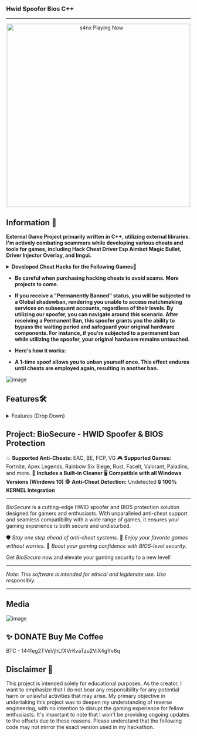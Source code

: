 ###  Hwid Spoofer Bios  C++ 
***
<p align="center">
   <img src="https://readme-spotify-status-rho.vercel.app/api/run-spotify-status.py" alt="s4nx Playing Now" width="500" />
<p align="center">


## Information 🌟
**External Game Project primarily written in C++, utilizing external libraries. I'm actively combating scammers while developing various cheats and tools for games, including Hack Cheat Driver Esp Aimbot Magic Bullet, Driver Injector Overlay, and Imgui.**
<details>
<summary><strong>Developed Cheat Hacks for the Following Games🚀</strong></summary>

- Rise Online 🌄
- Apex Legends 🏆
- Bloodhunt 🔍
- Call of Duty: Cold War ☢️
- Call of Duty: Vanguard ⚔️
- Call of Duty: Warzone/MW (Modern Warfare) 🪂
- Dayz 🧟
- Dead By Daylight 🌑
- Destiny 2 ⚔️
- Enlisted 🛡️
- Escape From Tarkov 🏙️
- Fortnite 🛸
- Halo Infinite 🔥
- HyperFlick 🎯
- New Critical Hit 💥
- New World 🌍
- Mir 4 🌌
- Noble 🏰
- Playerunknown's Battlegrounds (PUBG) 🏆
- Steam 🎮
- Rainbow Six Siege 🌈
- Rijin 🐉
- Rogue Company 💣
- Rust 🔧
- Scum 🧟
- Splitgate 🌀
- Super People 🦸
- Unleashed 🌟
- Valorant 🔫
- Spoofer 🔧
- DLL Injector 💉
</details>

- **Be careful when purchasing hacking cheats to avoid scams. More projects to come.**

- **If you receive a "Permanently Banned" status, you will be subjected to a Global shadowban, rendering you unable to access matchmaking services on subsequent accounts, regardless of their levels. By utilizing our spoofer, you can navigate around this scenario. After receiving a Permanent Ban, this spoofer grants you the ability to bypass the waiting period and safeguard your original hardware components. For instance, if you're subjected to a permanent ban while utilizing the spoofer, your original hardware remains untouched.**

- **Here's how it works:**

- **A 1-time spoof allows you to unban yourself once. This effect endures until cheats are employed again, resulting in another ban.**



![image](https://user-images.githubusercontent.com/105746452/169090672-f0e9ec25-b76d-4e34-8e26-3b1ec60db284.png)
## Features🛠️
<details>
<summary>Features (Drop Down)</summary>
  
* **AIMBOT** 🔫
* **ESP** 👁️
* **SPOOFER** 🛡️
* **DRIVER** 🚗
* **INJECTOR** 💉
  </details>

## Project: BioSecure - HWID Spoofer & BIOS Protection

💥 **Supported Anti-Cheats:** EAC, BE, FCP, VG
🎮 **Supported Games:** Fortnite, Apex Legends, Rainbow Six Siege, Rust, FaceIt, Valorant, Paladins, and more.
🧹 **Includes a Built-in Cleaner**
🖥️ **Compatible with all Windows Versions (Windows 10)**
🕵️ **Anti-Cheat Detection:** Undetected
🔒 **100% KERNEL Integration**

---

*BioSecure* is a cutting-edge HWID spoofer and BIOS protection solution designed for gamers and enthusiasts. With unparalleled anti-cheat support and seamless compatibility with a wide range of games, it ensures your gaming experience is both secure and undisturbed.

🛡️ *Stay one step ahead of anti-cheat systems.*
🎯 *Enjoy your favorite games without worries.*
🚀 *Boost your gaming confidence with BIOS-level security.*

Get *BioSecure* now and elevate your gaming security to a new level!

---

*Note: This software is intended for ethical and legitimate use. Use responsibly.*
***

## Media 
![image](https://user-images.githubusercontent.com/105746452/169090654-e31e9ba8-86f4-43c9-82b8-f1d48fb0f952.png)


## ✨ DONATE Buy Me Coffee

BTC - 144feg2TVeVjhLfXVrKvaTzu2ViX4gYv6q


## Disclaimer 🚧
This project is intended solely for educational purposes. As the creator, I want to emphasize that I do not bear any responsibility for any potential harm or unlawful activities that may arise. My primary objective in undertaking this project was to deepen my understanding of reverse engineering, with no intention to disrupt the gaming experience for fellow enthusiasts. It's important to note that I won't be providing ongoing updates to the offsets due to these reasons. Please understand that the following code may not mirror the exact version used in my hackathon.
